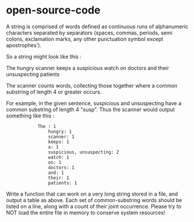 # open-source-code

A string is comprised of words defined as continuous runs of alphanumeric characters separated by separators (spaces, commas, periods, semi colons, exclamation marks, any other punctuation symbol except apostrophes').

So a string might look like this :

The hungry scanner keeps a suspicious watch on doctors and their unsuspecting patients

The scanner counts words, collecting those together where a common substring of length 4 or greater occurs.

For example, in the given sentence, suspicious and unsuspecting have a common substring of length 4 "susp". Thus the scanner would output something like this :

 				The : 1
    				hungry: 1
    				scanner: 1
    				keeps: 1
    				a: 1
    				suspicious, unsuspecting: 2
    				watch: 1
    				on: 1
    				doctors: 1
    				and: 1
    				their: 1
    				patients: 1
                            
Write a function that can work on a very long string stored in a file, and output a table as above. Each set of common-substring words should be listed on a line, along with a count of their joint occurrence. Please try to NOT load the entire file in memory to conserve system resources!

